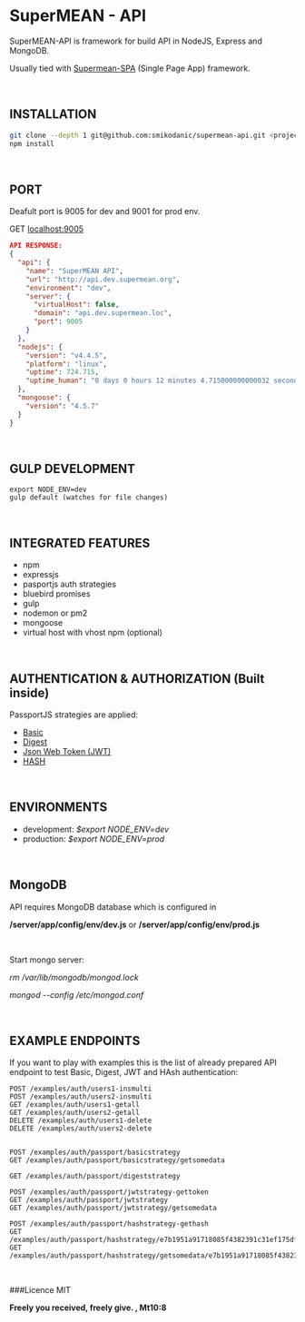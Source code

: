 # SuperMEAN - API
SuperMEAN-API is framework for build API in NodeJS, Express and MongoDB.

Usually tied with [Supermean-SPA](https://github.com/smikodanic/supermean-spa) (Single Page App) framework.

&nbsp;

## INSTALLATION
```sh
git clone --depth 1 git@github.com:smikodanic/supermean-api.git <project-name>
npm install
```

&nbsp;

## PORT
Deafult port is 9005 for dev and 9001 for prod env.

GET [localhost:9005](http://localhost:9005)

```json
API RESPONSE:
{
  "api": {
    "name": "SuperMEAN API",
    "url": "http://api.dev.supermean.org",
    "environment": "dev",
    "server": {
      "virtualHost": false,
      "domain": "api.dev.supermean.loc",
      "port": 9005
    }
  },
  "nodejs": {
    "version": "v4.4.5",
    "platform": "linux",
    "uptime": 724.715,
    "uptime_human": "0 days 0 hours 12 minutes 4.715000000000032 seconds"
  },
  "mongoose": {
    "version": "4.5.7"
  }
}
```



&nbsp;


## GULP DEVELOPMENT
```
export NODE_ENV=dev
gulp default (watches for file changes)
```


&nbsp;

## INTEGRATED FEATURES
- npm
- expressjs
- pasportjs auth strategies
- bluebird promises
- gulp
- nodemon or pm2
- mongoose
- virtual host with vhost npm (optional)

&nbsp;

## AUTHENTICATION & AUTHORIZATION (Built inside)
PassportJS strategies are applied:
- [Basic](http://passportjs.org/docs/basic-digest)
- [Digest](http://passportjs.org/docs/basic-digest)
- [Json Web Token  (JWT)](https://github.com/themikenicholson/passport-jwt)
- [HASH](https://github.com/yuri-karadzhov/passport-hash)

&nbsp;

## ENVIRONMENTS
* development: *$export NODE_ENV=dev*
* production: *$export NODE_ENV=prod*

&nbsp;

## MongoDB
API requires MongoDB database which is configured in

**/server/app/config/env/dev.js**
or
**/server/app/config/env/prod.js**

&nbsp;

Start mongo server:

*rm /var/lib/mongodb/mongod.lock*

*mongod --config /etc/mongod.conf*


&nbsp;
## EXAMPLE ENDPOINTS
If you want to play with examples this is the list of already prepared API endpoint to test Basic, Digest, JWT and HAsh authentication:
```
POST /examples/auth/users1-insmulti
POST /examples/auth/users2-insmulti
GET /examples/auth/users1-getall
GET /examples/auth/users2-getall
DELETE /examples/auth/users1-delete
DELETE /examples/auth/users2-delete


POST /examples/auth/passport/basicstrategy
GET /examples/auth/passport/basicstrategy/getsomedata

GET /examples/auth/passport/digeststrategy

POST /examples/auth/passport/jwtstrategy-gettoken
GET /examples/auth/passport/jwtstrategy
GET /examples/auth/passport/jwtstrategy/getsomedata

POST /examples/auth/passport/hashstrategy-gethash
GET /examples/auth/passport/hashstrategy/e7b1951a91718085f4382391c31ef175df72addddb
GET /examples/auth/passport/hashstrategy/getsomedata/e7b1951a91718085f4382391c31ef175df72addddb
```


&nbsp;

###Licence
MIT

**Freely you received, freely give. , Mt10:8**

&nbsp;

&nbsp;
